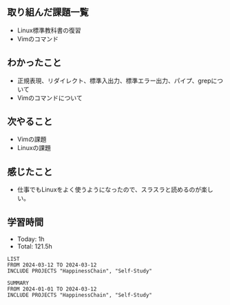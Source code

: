 ## 取り組んだ課題一覧
- Linux標準教科書の復習
- Vimのコマンド
## わかったこと
- 正規表現、リダイレクト、標準入出力、標準エラー出力、パイプ、grepについて
- Vimのコマンドについて
## 次やること
- Vimの課題
- Linuxの課題
## 感じたこと
- 仕事でもLinuxをよく使うようになったので、スラスラと読めるのが楽しい。
## 学習時間
- Today: 1h
- Total: 121.5h

```toggl
LIST
FROM 2024-03-12 TO 2024-03-12
INCLUDE PROJECTS "HappinessChain", "Self-Study"
```
```toggl
SUMMARY
FROM 2024-01-01 TO 2024-03-12
INCLUDE PROJECTS "HappinessChain", "Self-Study"
```

